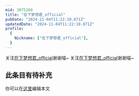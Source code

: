 ```yaml
---
mid: 3075260
title: "在下梦想君_official"
pubDate: "2024-11-04T11:22:10.871Z"
updatedDate: "2024-11-04T11:22:10.871Z"
profile:
  {
    Nickname: ["在下梦想君_official"],
  }
---
```


关注[在下梦想君_official](https://space.bilibili.com/3075260)谢谢喵~ 关注[在下梦想君_official](https://space.bilibili.com/3075260)谢谢喵~

## 此条目有待补充
你可以在[这里](https://github.com/Yuhanawa/VTuber.ICU/edit/master/src/content/v/在下梦想君_official/index.md)编辑本文
